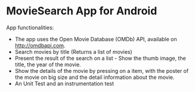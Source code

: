 # MovieSearch App for Android

App functionalities:
- The app uses the Open Movie Database (OMDb) API, available on http://omdbapi.com.
- Search movies by title (Returns a list of movies)
- Present the result of the search on a list - Show the thumb image, the title, the year of the movie. 
- Show the details of the movie by pressing on a item, with the poster of the movie on big size and the detail information about the movie.
- An Unit Test and an instrumentation test
